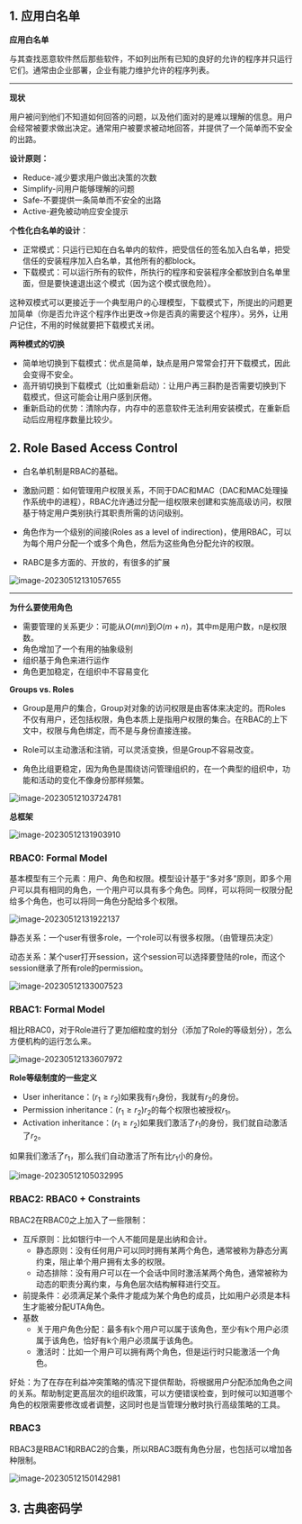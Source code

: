 ## 1. 应用白名单

**应用白名单**

与其查找恶意软件然后那些软件，不如列出所有已知的良好的允许的程序并只运行它们。通常由企业部署，企业有能力维护允许的程序列表。

---

**现状**

用户被问到他们不知道如何回答的问题，以及他们面对的是难以理解的信息。用户会经常被要求做出决定。通常用户被要求被动地回答，并提供了一个简单而不安全的出路。

**设计原则：**

- Reduce-减少要求用户做出决策的次数
- Simplify-问用户能够理解的问题
- Safe-不要提供一条简单而不安全的出路
- Active-避免被动响应安全提示

**个性化白名单的设计**：

- 正常模式：只运行已知在白名单内的软件，把受信任的签名加入白名单，把受信任的安装程序加入白名单，其他所有的都block。
- 下载模式：可以运行所有的软件，所执行的程序和安装程序全都放到白名单里面，但是要快速退出这个模式（因为这个模式很危险）。

这种双模式可以更接近于一个典型用户的心理模型，下载模式下，所提出的问题更加简单（你是否允许这个程序作出更改->你是否真的需要这个程序）。另外，让用户记住，不用的时候就要把下载模式关闭。

**两种模式的切换**

- 简单地切换到下载模式：优点是简单，缺点是用户常常会打开下载模式，因此会变得不安全。
- 高开销切换到下载模式（比如重新启动）：让用户再三斟酌是否需要切换到下载模式，但这可能会让用户感到厌倦。
- 重新启动的优势：清除内存，内存中的恶意软件无法利用安装模式，在重新启动后应用程序数量比较少。

## 2. Role Based Access Control

- 白名单机制是RBAC的基础。

- 激励问题：如何管理用户权限关系，不同于DAC和MAC（DAC和MAC处理操作系统中的进程），RBAC允许通过分配一组权限来创建和实施高级访问，权限基于特定用户类别执行其职责所需的访问级别。

- 角色作为一个级别的间接(Roles as a level of indirection)，使用RBAC，可以为每个用户分配一个或多个角色，然后为这些角色分配允许的权限。

- RABC是多方面的、开放的，有很多的扩展

![image-20230512131057655](../img/5.11/image-20230512131057655.png)

---

**为什么要使用角色**

- 需要管理的关系更少：可能从$O(mn)$到$O(m+n)$，其中m是用户数，n是权限数。
- 角色增加了一个有用的抽象级别
- 组织基于角色来进行运作
- 角色更加稳定，在组织中不容易变化

**Groups vs. Roles**

- Group是用户的集合，Group对对象的访问权限是由客体来决定的。而Roles不仅有用户，还包括权限，角色本质上是指用户权限的集合。在RBAC的上下文中，权限与角色绑定，而不是与身份直接连接。

- Role可以主动激活和注销，可以灵活变换，但是Group不容易改变。

- 角色比组更稳定，因为角色是围绕访问管理组织的，在一个典型的组织中，功能和活动的变化不像身份那样频繁。

![image-20230512103724781](../img/5.11/image-20230512103724781.png)

**总框架**

![image-20230512131903910](../img/5.11/image-20230512131903910.png)

### RBAC0: Formal Model

基本模型有三个元素：用户、角色和权限。模型设计基于“多对多”原则，即多个用户可以具有相同的角色，一个用户可以具有多个角色。同样，可以将同一权限分配给多个角色，也可以将同一角色分配给多个权限。

![image-20230512131922137](../img/5.11/image-20230512131922137.png)

静态关系：一个user有很多role，一个role可以有很多权限。（由管理员决定）

动态关系：某个user打开session，这个session可以选择要登陆的role，而这个session继承了所有role的permission。

![image-20230512133007523](../img/5.11/image-20230512133007523.png)

### RBAC1: Formal Model

相比RBAC0，对于Role进行了更加细粒度的划分（添加了Role的等级划分），怎么方便机构的运行怎么来。

![image-20230512133607972](../img/5.11/image-20230512133607972.png)

**Role等级制度的一些定义**

- User inheritance：$(r_1 \ge r_2)$如果我有$r_1$身份，我就有$r_2$的身份。
- Permission inheritance：$(r_1 \ge r_2)$$r_2$的每个权限也被授权$r_1$。
- Activation inheritance：$(r_1 \ge r_2)$如果我们激活了$r_1$的身份，我们就自动激活了$r_2$。

如果我们激活了$r_1$，那么我们自动激活了所有比$r_1$小的身份。

![image-20230512105032995](../img/5.11/image-20230512105032995.png)

### RBAC2: RBAC0 + Constraints

RBAC2在RBAC0之上加入了一些限制：

- 互斥原则：比如银行中一个人不能同是是出纳和会计。
  - 静态原则：没有任何用户可以同时拥有某两个角色，通常被称为静态分离约束，阻止单个用户拥有太多的权限。
  - 动态排除：没有用户可以在一个会话中同时激活某两个角色，通常被称为动态的职责分离约束，与角色层次结构解释进行交互。
- 前提条件：必须满足某个条件才能成为某个角色的成员，比如用户必须是本科生才能被分配UTA角色。
- 基数
  - 关于用户角色分配：最多有k个用户可以属于该角色，至少有k个用户必须属于该角色，恰好有k个用户必须属于该角色。
  - 激活时：比如一个用户可以拥有两个角色，但是运行时只能激活一个角色。

好处：为了在存在利益冲突策略的情况下提供帮助，将根据用户分配添加角色之间的关系。帮助制定更高层次的组织政策，可以方便错误检查，到时候可以知道哪个角色的权限需要修改或者调整，这同时也是当管理分散时执行高级策略的工具。

### RBAC3

RBAC3是RBAC1和RBAC2的合集，所以RBAC3既有角色分层，也包括可以增加各种限制。

![image-20230512150142981](../img/5.11/image-20230512150142981.png)

## 3. 古典密码学

